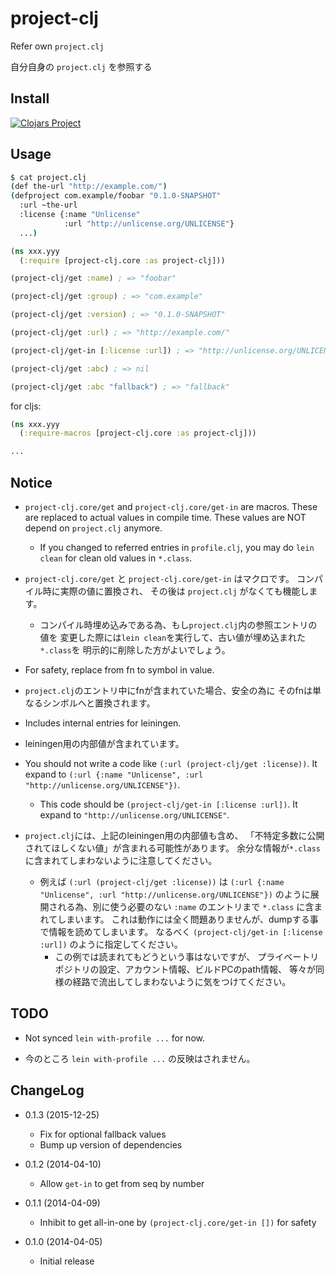 # project-clj

Refer own `project.clj`

自分自身の `project.clj` を参照する


## Install

[![Clojars Project](http://clojars.org/jp.ne.tir/project-clj/latest-version.svg)](http://clojars.org/jp.ne.tir/project-clj)


## Usage

```sh
$ cat project.clj
(def the-url "http://example.com/")
(defproject com.example/foobar "0.1.0-SNAPSHOT"
  :url ~the-url
  :license {:name "Unlicense"
            :url "http://unlicense.org/UNLICENSE"}
  ...)
```

```clojure
(ns xxx.yyy
  (:require [project-clj.core :as project-clj]))

(project-clj/get :name) ; => "foobar"

(project-clj/get :group) ; => "com.example"

(project-clj/get :version) ; => "0.1.0-SNAPSHOT"

(project-clj/get :url) ; => "http://example.com/"

(project-clj/get-in [:license :url]) ; => "http://unlicense.org/UNLICENSE"

(project-clj/get :abc) ; => nil

(project-clj/get :abc "fallback") ; => "fallback"
```

for cljs:

```clojure
(ns xxx.yyy
  (:require-macros [project-clj.core :as project-clj]))

...
```


## Notice

- `project-clj.core/get` and `project-clj.core/get-in` are macros.
  These are replaced to actual values in compile time.
  These values are NOT depend on `project.clj` anymore.
  - If you changed to referred entries in `profile.clj`,
    you may do `lein clean` for clean old values in `*.class`.

- `project-clj.core/get` と `project-clj.core/get-in` はマクロです。
  コンパイル時に実際の値に置換され、
  その後は `project.clj` がなくても機能します。
  - コンパイル時埋め込みである為、もし`project.clj`内の参照エントリの値を
    変更した際には`lein clean`を実行して、古い値が埋め込まれた`*.class`を
    明示的に削除した方がよいでしょう。

- For safety, replace from fn to symbol in value.

- `project.clj`のエントリ中にfnが含まれていた場合、安全の為に
  そのfnは単なるシンボルへと置換されます。

- Includes internal entries for leiningen.

- leiningen用の内部値が含まれています。

- You should not write a code like `(:url (project-clj/get :license))`.
  It expand to
  `(:url {:name "Unlicense", :url "http://unlicense.org/UNLICENSE"})`.
  - This code should be `(project-clj/get-in [:license :url])`.
    It expand to `"http://unlicense.org/UNLICENSE"`.

- `project.clj`には、上記のleiningen用の内部値も含め、
  「不特定多数に公開されてほしくない値」が含まれる可能性があります。
  余分な情報が`*.class`に含まれてしまわないように注意してください。
  - 例えば `(:url (project-clj/get :license))` は
    `(:url {:name "Unlicense", :url "http://unlicense.org/UNLICENSE"})`
    のように展開される為、別に使う必要のない `:name` のエントリまで
    `*.class` に含まれてしまいます。
    これは動作には全く問題ありませんが、dumpする事で情報を読めてしまいます。
    なるべく `(project-clj/get-in [:license :url])` のように指定してください。
    - この例では読まれてもどうという事はないですが、
      プライベートリポジトリの設定、アカウント情報、ビルドPCのpath情報、
      等々が同様の経路で流出してしまわないように気をつけてください。


## TODO

- Not synced `lein with-profile ...` for now.

- 今のところ `lein with-profile ...` の反映はされません。


## ChangeLog

- 0.1.3 (2015-12-25)
    - Fix for optional fallback values
    - Bump up version of dependencies

- 0.1.2 (2014-04-10)
    - Allow `get-in` to get from seq by number

- 0.1.1 (2014-04-09)
    - Inhibit to get all-in-one by `(project-clj.core/get-in [])` for safety

- 0.1.0 (2014-04-05)
    - Initial release





